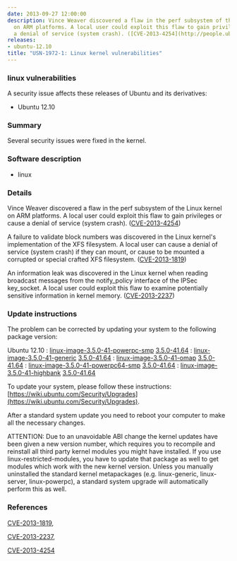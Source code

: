 ```yaml
---
date: 2013-09-27 12:00:00
description: Vince Weaver discovered a flaw in the perf subsystem of the Linux kernel
  on ARM platforms. A local user could exploit this flaw to gain privileges or cause
  a denial of service (system crash). ([CVE-2013-4254](http://people.ubuntu.com/~ubuntu-security/cve/CVE-2013-4254))
releases:
- ubuntu-12.10
title: "USN-1972-1: Linux kernel vulnerabilities"
---
```


### linux vulnerabilities

A security issue affects these releases of Ubuntu and its derivatives:

* Ubuntu 12.10

### Summary

Several security issues were fixed in the kernel. 

### Software description

* linux 

### Details

Vince Weaver discovered a flaw in the perf subsystem of the Linux kernel on ARM platforms. A local user could exploit this flaw to gain privileges or cause a denial of service (system crash). ([CVE-2013-4254](http://people.ubuntu.com/~ubuntu-security/cve/CVE-2013-4254))

A failure to validate block numbers was discovered in the Linux kernel&#39;s implementation of the XFS filesystem. A local user can cause a denial of service (system crash) if they can mount, or cause to be mounted a corrupted or special crafted XFS filesystem. ([CVE-2013-1819](http://people.ubuntu.com/~ubuntu-security/cve/CVE-2013-1819))

An information leak was discovered in the Linux kernel when reading broadcast messages from the notify_policy interface of the IPSec key_socket. A local user could exploit this flaw to examine potentially sensitive information in kernel memory. ([CVE-2013-2237](http://people.ubuntu.com/~ubuntu-security/cve/CVE-2013-2237)) 

### Update instructions

The problem can be corrected by updating your system to the following package version:

Ubuntu 12.10
 : [linux-image-3.5.0-41-powerpc-smp](https://launchpad.net/ubuntu/+source/linux) <span> [3.5.0-41.64](https://launchpad.net/ubuntu/+source/linux/3.5.0-41.64) </span> 
 : [linux-image-3.5.0-41-generic](https://launchpad.net/ubuntu/+source/linux) <span> [3.5.0-41.64](https://launchpad.net/ubuntu/+source/linux/3.5.0-41.64) </span> 
 : [linux-image-3.5.0-41-omap](https://launchpad.net/ubuntu/+source/linux) <span> [3.5.0-41.64](https://launchpad.net/ubuntu/+source/linux/3.5.0-41.64) </span> 
 : [linux-image-3.5.0-41-powerpc64-smp](https://launchpad.net/ubuntu/+source/linux) <span> [3.5.0-41.64](https://launchpad.net/ubuntu/+source/linux/3.5.0-41.64) </span> 
 : [linux-image-3.5.0-41-highbank](https://launchpad.net/ubuntu/+source/linux) <span> [3.5.0-41.64](https://launchpad.net/ubuntu/+source/linux/3.5.0-41.64) </span> 

To update your system, please follow these instructions: [https://wiki.ubuntu.com/Security/Upgrades](https://wiki.ubuntu.com/Security/Upgrades).

After a standard system update you need to reboot your computer to make all the necessary changes.

ATTENTION: Due to an unavoidable ABI change the kernel updates have been given a new version number, which requires you to recompile and reinstall all third party kernel modules you might have installed. If you use linux-restricted-modules, you have to update that package as well to get modules which work with the new kernel version. Unless you manually uninstalled the standard kernel metapackages (e.g. linux-generic, linux-server, linux-powerpc), a standard system upgrade will automatically perform this as well. 

### References

 [CVE-2013-1819](http://people.ubuntu.com/~ubuntu-security/cve/CVE-2013-1819), 

 [CVE-2013-2237](http://people.ubuntu.com/~ubuntu-security/cve/CVE-2013-2237), 

 [CVE-2013-4254](http://people.ubuntu.com/~ubuntu-security/cve/CVE-2013-4254)
